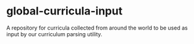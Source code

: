 # global-curricula-input
A repository for curricula collected from around the world to be used as input by our curriculum parsing utility.
